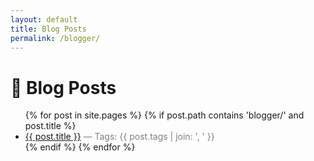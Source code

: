 ```yaml
---
layout: default
title: Blog Posts
permalink: /blogger/
---
```


<h1>📝 Blog Posts</h1>

<div id="tag-buttons"></div>
<ul id="blog-list">
  {% for post in site.pages %}
    {% if post.path contains 'blogger/' and post.title %}
      <li class="blog-post" data-tags="{{ post.tags | join: ' ' }}">
        <a href="{{ post.url }}">{{ post.title }}</a>
        <span style="color: gray;"> — Tags: {{ post.tags | join: ', ' }}</span>
      </li>
    {% endif %}
  {% endfor %}
</ul>

<script>
  // Collect all tags
  const posts = document.querySelectorAll('.blog-post');
  const tagSet = new Set();

  posts.forEach(post => {
    const tags = post.dataset.tags.split(' ');
    tags.forEach(tag => tagSet.add(tag));
  });

  // Render tag buttons
  const tagContainer = document.getElementById('tag-buttons');
  const allBtn = document.createElement('button');
  allBtn.textContent = 'Show All';
  allBtn.onclick = () => {
    posts.forEach(p => p.style.display = '');
  };
  tagContainer.appendChild(allBtn);

  tagSet.forEach(tag => {
    const btn = document.createElement('button');
    btn.textContent = tag;
    btn.onclick = () => {
      posts.forEach(p => {
        p.style.display = p.dataset.tags.includes(tag) ? '' : 'none';
      });
    };
    tagContainer.appendChild(btn);
  });
</script>